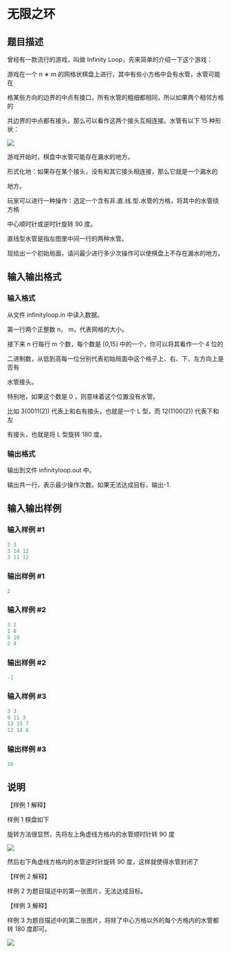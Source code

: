 # 无限之环

## 题目描述

曾经有一款流行的游戏，叫做 Infinity Loop，先来简单的介绍一下这个游戏：

游戏在一个 n ∗ m 的网格状棋盘上进行，其中有些小方格中会有水管，水管可能在

格某些方向的边界的中点有接口，所有水管的粗细都相同，所以如果两个相邻方格的

共边界的中点都有接头，那么可以看作这两个接头互相连接。水管有以下 15 种形状：

![](https://cdn.luogu.com.cn/upload/pic/12049.png)

游戏开始时，棋盘中水管可能存在漏水的地方。

形式化地：如果存在某个接头，没有和其它接头相连接，那么它就是一个漏水的

地方。

玩家可以进行一种操作：选定一个含有非.直.线.型.水管的方格，将其中的水管绕方格

中心顺时针或逆时针旋转 90 度。

直线型水管是指左图里中间一行的两种水管。

现给出一个初始局面，请问最少进行多少次操作可以使棋盘上不存在漏水的地方。

## 输入输出格式

### 输入格式

从文件 infinityloop.in 中读入数据。

第一行两个正整数 n， m，代表网格的大小。

接下来 n 行每行 m 个数，每个数是 [0,15] 中的一个，你可以将其看作一个 4 位的

二进制数，从低到高每一位分别代表初始局面中这个格子上、右、下、左方向上是否有

水管接头。

特别地，如果这个数是 0 ，则意味着这个位置没有水管。

比如 3(0011(2)) 代表上和右有接头，也就是一个 L 型，而 12(1100(2)) 代表下和左

有接头，也就是将 L 型旋转 180 度。

### 输出格式

输出到文件 infinityloop.out 中。

输出共一行，表示最少操作次数。如果无法达成目标，输出-1.

## 输入输出样例

### 输入样例 #1

```cpp
2 3
3 14 12
3 11 12
```


### 输出样例 #1

```cpp
2
```


### 输入样例 #2

```cpp
3 2
1 8
5 10
2 4
```


### 输出样例 #2

```cpp
-1
```


### 输入样例 #3

```cpp
3 3
9 11 3
13 15 7
12 14 6
```


### 输出样例 #3

```cpp
16
```


## 说明

【样例 1 解释】

样例 1 棋盘如下

旋转方法很显然，先将左上角虚线方格内的水管顺时针转 90 度

![](https://cdn.luogu.com.cn/upload/pic/12050.png)

然后右下角虚线方格内的水管逆时针旋转 90 度，这样就使得水管封闭了

【样例 2 解释】

样例 2 为题目描述中的第一张图片，无法达成目标。

【样例 3 解释】

样例 3 为题目描述中的第二张图片，将除了中心方格以外的每个方格内的水管都转 180 度即可。

![](https://cdn.luogu.com.cn/upload/pic/12051.png)

